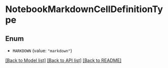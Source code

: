 # NotebookMarkdownCellDefinitionType

## Enum


* `MARKDOWN` (value: `"markdown"`)


[[Back to Model list]](../README.md#documentation-for-models) [[Back to API list]](../README.md#documentation-for-api-endpoints) [[Back to README]](../README.md)


